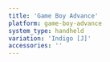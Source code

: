 ```yaml
---
title: 'Game Boy Advance'
platform: game-boy-advance
system_type: handheld
variation: 'Indigo [J]'
accessories: ''
---
```

